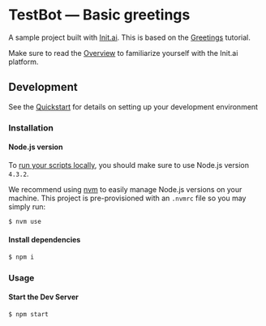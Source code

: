 # TestBot &mdash; Basic greetings
A sample project built with [Init.ai](https://init.ai). This is based on the [Greetings](http://docs.init.ai/docs/tutorial-1-greetings) tutorial.

Make sure to read the [Overview](https://docs.init.ai/docs) to familiarize yourself
with the Init.ai platform.

## Development

See the [Quickstart](http://docs.init.ai/docs/quickstart) for details on setting up your development environment

### Installation

#### Node.js version

To [run your scripts locally](http://docs.init.ai/docs/dev-server#section-local-testing), you should make sure to use Node.js version `4.3.2`.

We recommend using [nvm](https://github.com/creationix/nvm) to easily manage Node.js versions on your machine. This project is pre-provisioned with an `.nvmrc` file so you may simply run:

```bash
$ nvm use
```

#### Install dependencies

```bash
$ npm i
```

### Usage

#### Start the Dev Server

```bash
$ npm start
```
